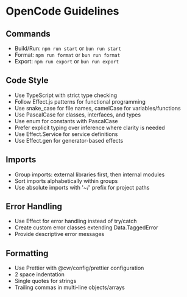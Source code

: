 # OpenCode Guidelines

## Commands
- Build/Run: `npm run start` or `bun run start`
- Format: `npm run format` or `bun run format`
- Export: `npm run export` or `bun run export`

## Code Style
- Use TypeScript with strict type checking
- Follow Effect.js patterns for functional programming
- Use snake_case for file names, camelCase for variables/functions
- Use PascalCase for classes, interfaces, and types
- Use enum for constants with PascalCase
- Prefer explicit typing over inference where clarity is needed
- Use Effect.Service for service definitions
- Use Effect.gen for generator-based effects

## Imports
- Group imports: external libraries first, then internal modules
- Sort imports alphabetically within groups
- Use absolute imports with '~/' prefix for project paths

## Error Handling
- Use Effect for error handling instead of try/catch
- Create custom error classes extending Data.TaggedError
- Provide descriptive error messages

## Formatting
- Use Prettier with @cvr/config/prettier configuration
- 2 space indentation
- Single quotes for strings
- Trailing commas in multi-line objects/arrays